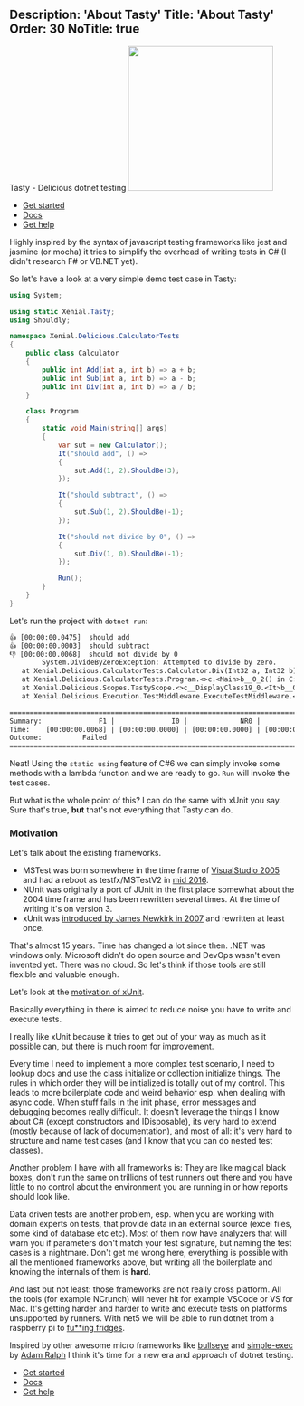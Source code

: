 Description: 'About Tasty'
Title: 'About Tasty'
Order: 30
NoTitle: true
---

<div class="teasor">   
    <div class="teasor__logo">
        <span>Tasty - Delicious dotnet testing</span>
        <img src="/assets/img/logo.svg" width="256" height="256" />
    </div>
     <ul class="teasor__buttons">
        <li><a href="~/docs/tutorials/10-getting-started.html">Get started</a></li>
        <li><a href="~/docs/">Docs</a></li>
        <li><a href="#">Get help</a></li>
    </ul>
</div>
Highly inspired by the syntax of javascript testing frameworks like jest and jasmine (or mocha) it tries to simplify the overhead of writing tests in C# (I didn't research F# or VB.NET yet).

So let's have a look at a very simple demo test case in Tasty:

```cs
using System;

using static Xenial.Tasty;
using Shouldly;

namespace Xenial.Delicious.CalculatorTests
{
    public class Calculator
    {
        public int Add(int a, int b) => a + b;
        public int Sub(int a, int b) => a - b;
        public int Div(int a, int b) => a / b;
    }

    class Program
    {
        static void Main(string[] args)
        {
            var sut = new Calculator();
            It("should add", () =>
            {
                sut.Add(1, 2).ShouldBe(3);
            });

            It("should subtract", () =>
            {
                sut.Sub(1, 2).ShouldBe(-1);
            });

            It("should not divide by 0", () =>
            {
                sut.Div(1, 0).ShouldBe(-1);
            });

            Run();
        }
    }
}

```

Let's run the project with `dotnet run`:

```txt
👍 [00:00:00.0475]  should add
👍 [00:00:00.0003]  should subtract
👎 [00:00:00.0068]  should not divide by 0
        System.DivideByZeroException: Attempted to divide by zero.
   at Xenial.Delicious.CalculatorTests.Calculator.Div(Int32 a, Int32 b) in C:\F\git\Tasty\test\integration\Xenial.Tasty.CalculatorTests\Program.cs:line 12
   at Xenial.Delicious.CalculatorTests.Program.<>c.<Main>b__0_2() in C:\F\git\Tasty\test\integration\Xenial.Tasty.CalculatorTests\Program.cs:line 34
   at Xenial.Delicious.Scopes.TastyScope.<>c__DisplayClass19_0.<It>b__0() in C:\f\git\Tasty\src\Xenial.Tasty\Tasty.Scope.cs:line 95
   at Xenial.Delicious.Execution.TestMiddleware.ExecuteTestMiddleware.<>c.<<UseTestExecutor>b__0_0>d.MoveNext() in C:\f\git\Tasty\src\Xenial.Tasty\Execution\TestMiddleware\ExecuteTestMiddleware.cs:line 15

=================================================================================================
Summary:              F1 |              I0 |             NR0 |              S2 | T3
Time:    [00:00:00.0068] | [00:00:00.0000] | [00:00:00.0000] | [00:00:00.0479] | [00:00:00.0547]
Outcome:          Failed
=================================================================================================
```

Neat! Using the `static using` feature of C#6 we can simply invoke some methods with a lambda function and we are ready to go.
`Run` will invoke the test cases.

But what is the whole point of this? I can do the same with xUnit you say. Sure that's true, **but** that's not everything that Tasty can do.

### Motivation

Let's talk about the existing frameworks.

- MSTest was born somewhere in the time frame of [VisualStudio 2005](//en.wikipedia.org/wiki/Visual_Studio_Unit_Testing_Framework) and had a reboot as testfx/MSTestV2 in [mid 2016](//devblogs.microsoft.com/devops/taking-the-mstest-framework-forward-with-mstest-v2/).
- NUnit was originally a port of JUnit in the first place somewhat about the 2004 time frame and has been rewritten several times. At the time of writing it's on version 3.
- xUnit was [introduced by James Newkirk in 2007](//jamesnewkirk.typepad.com/posts/2007/09/announcing-xuni.html) and rewritten at least once.

That's almost 15 years. Time has changed a lot since then. .NET was windows only. Microsoft didn't do open source and DevOps wasn't even invented yet. There was no cloud. So let's think if those tools are still flexible and valuable enough.

Let's look at the [motivation of xUnit](https://xunit.net/docs/why-did-we-build-xunit-1.0).

Basically everything in there is aimed to reduce noise you have to write and execute tests.

I really like xUnit because it tries to get out of your way as much as it possible can, but there is much room for improvement.

Every time I need to implement a more complex test scenario, I need to lookup docs and use the class initialize or collection initialize things. The rules in which order they will be initialized is totally out of my control. This leads to more boilerplate code and weird behavior esp. when dealing with async code. When stuff fails in the init phase, error messages and debugging becomes really difficult.
It doesn't leverage the things I know about C# (except constructors and IDisposable), its very hard to extend (mostly because of lack of documentation), and most of all: it's very hard to structure and name test cases (and I know that you can do nested test classes).

Another problem I have with all frameworks is: They are like magical black boxes, don't run the same on trillions of test runners out there and you have little to no control about the environment you are running in or how reports should look like.

Data driven tests are another problem, esp. when you are working with domain experts on tests, that provide data in an external source (excel files, some kind of database etc etc). Most of them now have analyzers that will warn you if parameters don't match your test signature, but naming the test cases is a nightmare.
Don't get me wrong here, everything is possible with all the mentioned frameworks above, but writing all the boilerplate and knowing the internals of them is **hard**.

And last but not least: those frameworks are not really cross platform. All the tools (for example NCrunch) will never hit for example VSCode or VS for Mac.  It's getting harder and harder to write and execute tests on platforms unsupported by runners. With net5 we will be able to run dotnet from a raspberry pi to [fu**ing fridges](https://docs.tizen.org/application/dotnet/index).

Inspired by other awesome micro frameworks like [bullseye](//github.com/adamralph/bullseye) and [simple-exec](//github.com/adamralph/simple-exec) by [Adam Ralph](//adamralph.com/about/) I think it's time for a new era and approach of dotnet testing.

<div class="teasor">   
     <ul class="teasor__buttons">
        <li><a href="~/docs/tutorials/10-getting-started.html">Get started</a></li>
        <li><a href="~/docs/">Docs</a></li>
        <li><a href="#">Get help</a></li>
    </ul>
</div>